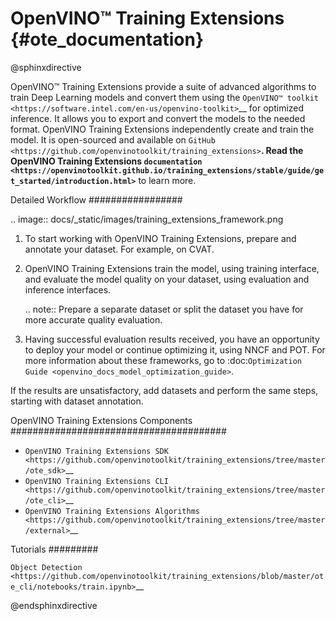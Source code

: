 # OpenVINO™ Training Extensions {#ote_documentation}

@sphinxdirective 

OpenVINO™ Training Extensions provide a suite of advanced algorithms to train
Deep Learning models and convert them using the `OpenVINO™
toolkit <https://software.intel.com/en-us/openvino-toolkit>`__ for optimized
inference. It allows you to export and convert the models to the needed format. OpenVINO Training Extensions independently create and train the model. It is open-sourced and available on `GitHub <https://github.com/openvinotoolkit/training_extensions>`__. Read the OpenVINO Training Extensions `documentation <https://openvinotoolkit.github.io/training_extensions/stable/guide/get_started/introduction.html>`__ to learn more.

Detailed Workflow
#################

.. image:: docs/_static/images/training_extensions_framework.png


1. To start working with OpenVINO Training Extensions, prepare and annotate your dataset. For example, on CVAT.

2. OpenVINO Training Extensions train the model, using training interface, and evaluate the model quality on your dataset, using evaluation and inference interfaces.

   .. note:: 
      Prepare a separate dataset or split the dataset you have for more accurate quality evaluation.

3. Having successful evaluation results received, you have an opportunity to deploy your model or continue optimizing it, using NNCF and POT. For more information about these frameworks, go to :doc:`Optimization Guide <openvino_docs_model_optimization_guide>`.

If the results are unsatisfactory, add datasets and perform the same steps, starting with dataset annotation.

OpenVINO Training Extensions Components
#######################################

- `OpenVINO Training Extensions SDK <https://github.com/openvinotoolkit/training_extensions/tree/master/ote_sdk>`__
- `OpenVINO Training Extensions CLI <https://github.com/openvinotoolkit/training_extensions/tree/master/ote_cli>`__
- `OpenVINO Training Extensions Algorithms <https://github.com/openvinotoolkit/training_extensions/tree/master/external>`__

Tutorials
#########

`Object Detection <https://github.com/openvinotoolkit/training_extensions/blob/master/ote_cli/notebooks/train.ipynb>`__

@endsphinxdirective 

